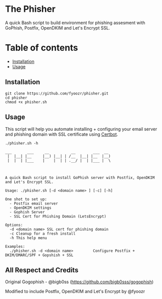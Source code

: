 # The Phisher
A quick Bash script to build environment for phishing assesment with GoPhish, Postfix, OpenDKIM and Let's Encrypt SSL. 

Table of contents
=================

<!--ts-->
   * [Installation](#installation)
   * [Usage](#usage)
<!--te-->

## Installation

```
git clone https://github.com/fyoozr/phisher.git
cd phisher
chmod +x phisher.sh
```

## Usage

This script will help you automate installing + configuring your email server and phishing domain with SSL certificate using [Certbot](https://github.com/certbot/certbot).

```
./phisher.sh -h

___       ___     __          __        ___  __
 |  |__| |__     |__) |__| | /__  |__| |__  |__)
 |  |  | |___    |    |  | | .__/ |  | |___ |  \



A quick Bash script to install GoPhish server with Postfix, OpenDKIM and Let's Encrypt SSL.

Usage: ./phisher.sh [-d <domain name> ] [-c] [-h]

One shot to set up:
  - Postfix email server
  - OpenDKIM settings
  - Gophish Server
  - SSL Cert for Phishing Domain (LetsEncrypt)

Options:
  -d <domain name> SSL cert for phishing domain
  -c Cleanup for a fresh install
  -h This help menu

Examples:
  ./phisher.sh -d <domain name>			Configure Postfix + DKIM/DMARC/SPF + Gopshish + SSL
  ```

## All Respect and Credits
Original Gogophish - @bigb0ss  (https://github.com/bigb0sss/gogophish)<br/>

Modified to include Postfix, OpenDKIM and Let's Encrypt by @fyoozr
<br/>
